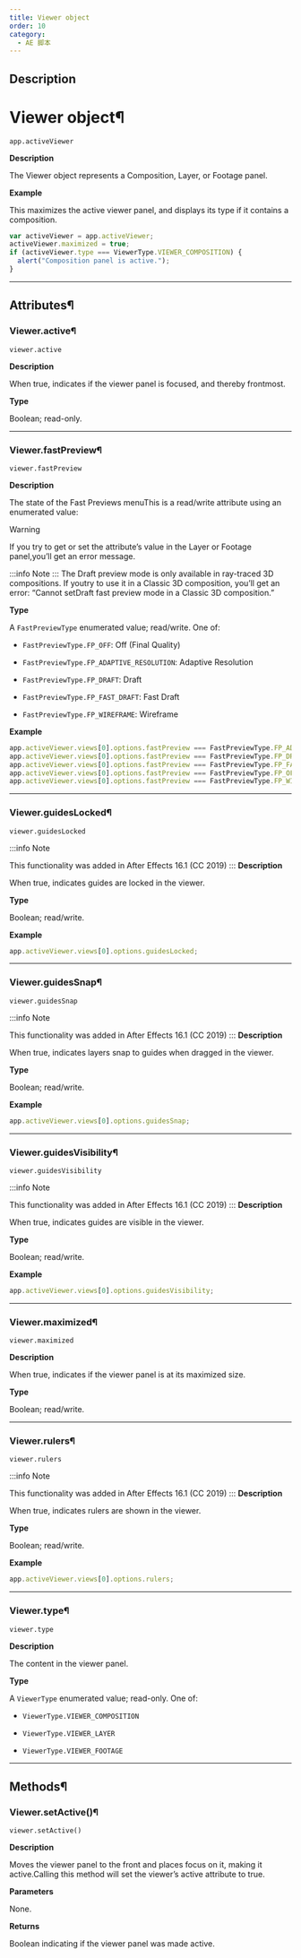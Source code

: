 ```yaml
---
title: Viewer object
order: 10
category:
  - AE 脚本
---
```


## Description

# Viewer object¶

`app.activeViewer`

**Description**

The Viewer object represents a Composition, Layer, or Footage panel.

**Example**

This maximizes the active viewer panel, and displays its type if it contains a
composition.

```javascript
var activeViewer = app.activeViewer;
activeViewer.maximized = true;
if (activeViewer.type === ViewerType.VIEWER_COMPOSITION) {
  alert("Composition panel is active.");
}
```

---

## Attributes¶

### Viewer.active¶

`viewer.active`

**Description**

When true, indicates if the viewer panel is focused, and thereby frontmost.

**Type**

Boolean; read-only.

---

### Viewer.fastPreview¶

`viewer.fastPreview`

**Description**

The state of the Fast Previews menuThis is a read/write attribute using an
enumerated value:

Warning

If you try to get or set the attribute’s value in the Layer or Footage panel,you’ll get an error message.

:::info Note
:::
The Draft preview mode is only available in ray-traced 3D compositions. If youtry to use it in a Classic 3D composition, you’ll get an error: “Cannot setDraft fast preview mode in a Classic 3D composition.”

**Type**

A `FastPreviewType` enumerated value; read/write. One of:

- `FastPreviewType.FP_OFF`: Off (Final Quality)

- `FastPreviewType.FP_ADAPTIVE_RESOLUTION`: Adaptive Resolution

- `FastPreviewType.FP_DRAFT`: Draft

- `FastPreviewType.FP_FAST_DRAFT`: Fast Draft

- `FastPreviewType.FP_WIREFRAME`: Wireframe

**Example**

```javascript
app.activeViewer.views[0].options.fastPreview === FastPreviewType.FP_ADAPTIVE_RESOLUTION;
app.activeViewer.views[0].options.fastPreview === FastPreviewType.FP_DRAFT;
app.activeViewer.views[0].options.fastPreview === FastPreviewType.FP_FAST_DRAFT;
app.activeViewer.views[0].options.fastPreview === FastPreviewType.FP_OFF;
app.activeViewer.views[0].options.fastPreview === FastPreviewType.FP_WIREFRAME;
```

---

### Viewer.guidesLocked¶

`viewer.guidesLocked`

:::info Note

This functionality was added in After Effects 16.1 (CC 2019)
:::
**Description**

When true, indicates guides are locked in the viewer.

**Type**

Boolean; read/write.

**Example**

```javascript
app.activeViewer.views[0].options.guidesLocked;
```

---

### Viewer.guidesSnap¶

`viewer.guidesSnap`

:::info Note

This functionality was added in After Effects 16.1 (CC 2019)
:::
**Description**

When true, indicates layers snap to guides when dragged in the viewer.

**Type**

Boolean; read/write.

**Example**

```javascript
app.activeViewer.views[0].options.guidesSnap;
```

---

### Viewer.guidesVisibility¶

`viewer.guidesVisibility`

:::info Note

This functionality was added in After Effects 16.1 (CC 2019)
:::
**Description**

When true, indicates guides are visible in the viewer.

**Type**

Boolean; read/write.

**Example**

```javascript
app.activeViewer.views[0].options.guidesVisibility;
```

---

### Viewer.maximized¶

`viewer.maximized`

**Description**

When true, indicates if the viewer panel is at its maximized size.

**Type**

Boolean; read/write.

---

### Viewer.rulers¶

`viewer.rulers`

:::info Note

This functionality was added in After Effects 16.1 (CC 2019)
:::
**Description**

When true, indicates rulers are shown in the viewer.

**Type**

Boolean; read/write.

**Example**

```javascript
app.activeViewer.views[0].options.rulers;
```

---

### Viewer.type¶

`viewer.type`

**Description**

The content in the viewer panel.

**Type**

A `ViewerType` enumerated value; read-only. One of:

- `ViewerType.VIEWER_COMPOSITION`

- `ViewerType.VIEWER_LAYER`

- `ViewerType.VIEWER_FOOTAGE`

---

## Methods¶

### Viewer.setActive()¶

`viewer.setActive()`

**Description**

Moves the viewer panel to the front and places focus on it, making it active.Calling this method will set the viewer’s active attribute to true.

**Parameters**

None.

**Returns**

Boolean indicating if the viewer panel was made active.
